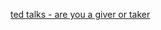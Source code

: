 [ted talks - are you a giver or taker](https://www.ted.com/talks/adam_grant_are_you_a_giver_or_a_taker)

